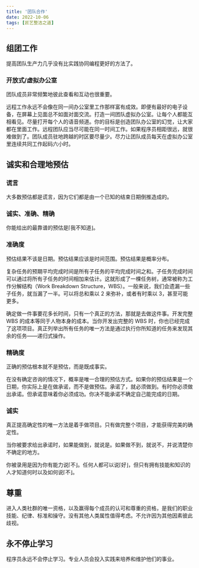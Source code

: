 ```yaml
---
title: '团队合作'
date: 2022-10-06
tags: [匠艺整洁之道]
---
```


## 组团工作

提高团队生产力几乎没有比实践协同编程更好的方法了。

### 开放式/虚拟办公室

团队成员非常频繁地彼此查看和互动也很重要。

远程工作永远不会像在同一间办公室里工作那样富有成效。即便有最好的电子设备，在屏幕上见面总不如面对面交流。打造一间团队虚拟办公室。让每个人都能互相看见。尽量打开每个人的语音频道。你的目标是创造团队办公室的幻觉，让大家都在里面工作。远程团队应当尽可能在同一时间工作。如果程序员相距很远，就很难做到了。团队成员驻地跨越的时区要尽量少。尽力让团队成员每天在虚拟办公室里连续共同工作起码六小时。

## 诚实和合理地预估

### 谎言

大多数预估都是谎言，因为它们都是由一个已知的结束日期倒推造成的。

### 诚实、准确、精确

你能给出的最靠谱的预估是⌈我不知道⌋。

### 准确度

预估结果不该是日期。预估结果应该是时间范围。预估结果是概率分布。

复杂任务的预期平均完成时间是所有子任务的平均完成时间之和。子任务完成时间可以通过将所有子任务的时间相加来估计。这就形成了一棵任务树，通常被称为工作分解结构（Work Breakdown Structure，WBS）。一般来说，我们会遗漏一些子任务，就当漏了一半。可以将总和乘以 2 来弥补，或者有时乘以 3，甚至可能更多。

确定做一件事要花多长时间，只有一个真正的方法，那就是去做这件事。开发完整 WBS 的成本等同于人物本身的成本。当你开发出完整的 WBS 时，你也已经完成了这项项目。真正列举出所有任务的唯一方法是通过执行你所知道的任务来发现其余的任务——递归式操作。

### 精确度

正确的预估根本就不是预估，而是既成事实。

在没有确定咨询的情况下，概率是唯一合理的预估方式。如果你的预估结果是一个日期，你实际上是在做承诺，而不是做预估。承诺了，就必须做到。有时你必须做出承诺。但承诺意味着你必须成功。你决不能承诺不确定自己能完成的日期。

### 诚实

真正提高确定性的唯一方法是着手做项目。只有做完整个项目，才能获得完美的确定性。

当你被要求给出承诺时，如果能做到，就说是。如果做不到，就说不，并说清楚你不确定的地方。

你被录用是因为你有能力说⌈不⌋。任何人都可以说⌈好⌋，但只有拥有技能和知识的人才知道何时以及如何说⌈不⌋。

## 尊重

进入人类社群的唯一资格，以及赢得每个成员的认可和尊重的资格，是我们的职业技能、纪律、标准和操守。没有其他人类属性值得考虑。不允许因为其他因素彼此歧视。

## 永不停止学习

程序员永远不会停止学习。专业人员会投入实践来培养和维护他们的事业。
